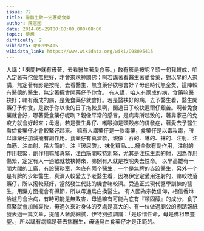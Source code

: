 ```yaml
---
issue: 72
title: 看醫生敢一定著愛食藥
author: 陳憲國
date: 2014-05-29T00:00:00.000+08:00
topic: 懷想
difficulty: 2
wikidata: Q98095415
wikidata_link: https://www.wikidata.org/wiki/Q98095415
---
```

人講：「來問神就有毋著，去看醫生著愛食藥。」敢有影是按呢？頭一句我贊成，咱人定著有佗位無拄好，才會來求神問佛；啊若講著看醫生著愛食藥，對以早的人來講，無定著有影是按呢，去看醫生，無食藥仔欲哪會好？毋過時代無仝矣，這陣較有醫德的醫生，無定著攏會開藥仔予你食。
有人講，咱人有兩成的病，食藥嘛醫袂好；嘛有兩成的病，是免食藥仔就會好。若是醫袂好的病，去予醫生看，醫生開藥仔予你食，是欲予你以後的日子拖較長咧，閣過日子較袂遐爾仔艱苦。啊若免食藥就會好，哪著愛食藥仔呢咧？親像平常的感冒，是病毒所起致的，著靠家己的免疫力就會好起來；毋過，若是發生鼻仔、嚨喉抑是頭殻疼的併發症，著愛去予醫生看佮食藥仔才會較緊好起來。
嘛有人講藥仔是一款毒藥，食藥仔是以毒攻毒，所以講藥仔加減攏有副作用。食藥仔有真濟款，親像：吞的、啉的、抹的、注射、注血筋、注血射、吊大筒的、注『玻尿酸』、抹化粧品……攏仝款有副作用，注射的作用較緊，副作用嘛加真緊，注血筋閣較特別緊，尤其是注抗生素的射，因為作用傷緊，定定有人一過敏就救袂轉來，嘛捌有人就是按呢失去性命。
以早高雄有一間大間的工廠，有設醫務室，內底有兩个醫生，一个是無牌的赤跤醫生，另外一个是有牌的少年醫生，真濟人較愛去予老醫生看，因為伊定定愛用注射的，嘛較敢落藥仔，所以攏較緊好，當然發生代誌的機會嘛較濟。受過正式現代醫學訓練的醫生，用藥方面攏會有撙節，所以毋通烏白換醫生。
有人因為宗教信仰，相信香烌佮爐丹會治病，有時可能是無敗害，毋過嘛有可能內底有『類固醇』的成分，食了真緊就會加誠爽快，毋過久來對身体的歹處是真大的。有一位做過廟公的捌踮報紙發表過一篇文章，提醒人著愛細膩，伊特別強調講：「是珍惜性命，毋是佛祖無靈聖。」所以講有病嘛是著去揣醫生，毋通烏白食藥仔才是正範的。